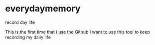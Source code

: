 # everydaymemory
record day life

This is the first time that I use the Github
I want to use this tool to keep recording my daily life 
